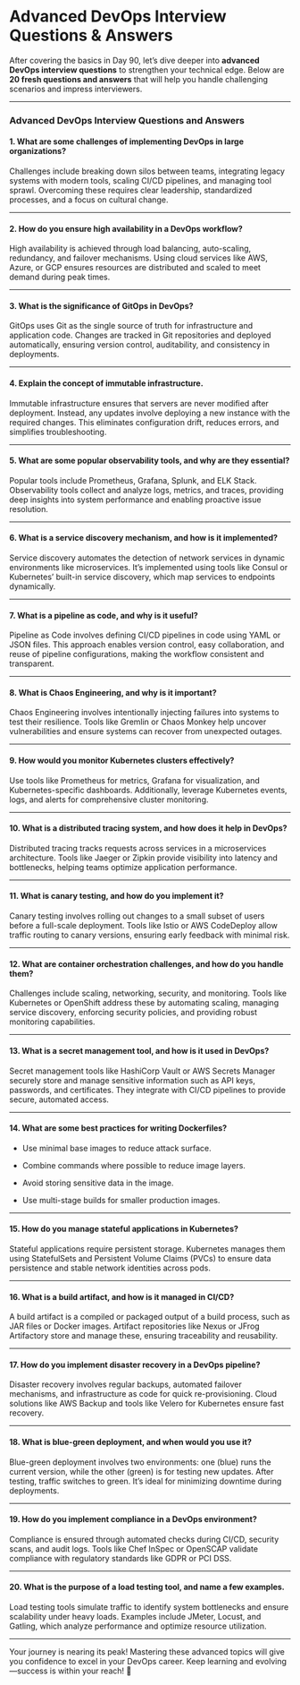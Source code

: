 # Advanced DevOps Interview Questions & Answers
After covering the basics in Day 90, let’s dive deeper into  **advanced DevOps interview questions**  to strengthen your technical edge. Below are  **20 fresh questions and answers**  that will help you handle challenging scenarios and impress interviewers.

----------

### [](https://100daysdevops.hashnode.dev/day-91-of-100-days-advanced-devops-interview-questions-answers#heading-advanced-devops-interview-questions-and-answers "Permalink")**Advanced DevOps Interview Questions and Answers**

#### [](https://100daysdevops.hashnode.dev/day-91-of-100-days-advanced-devops-interview-questions-answers#heading-1-what-are-some-challenges-of-implementing-devops-in-large-organizations "Permalink")1.  **What are some challenges of implementing DevOps in large organizations?**

Challenges include breaking down silos between teams, integrating legacy systems with modern tools, scaling CI/CD pipelines, and managing tool sprawl. Overcoming these requires clear leadership, standardized processes, and a focus on cultural change.

----------

#### [](https://100daysdevops.hashnode.dev/day-91-of-100-days-advanced-devops-interview-questions-answers#heading-2-how-do-you-ensure-high-availability-in-a-devops-workflow "Permalink")2.  **How do you ensure high availability in a DevOps workflow?**

High availability is achieved through load balancing, auto-scaling, redundancy, and failover mechanisms. Using cloud services like AWS, Azure, or GCP ensures resources are distributed and scaled to meet demand during peak times.

----------

#### [](https://100daysdevops.hashnode.dev/day-91-of-100-days-advanced-devops-interview-questions-answers#heading-3-what-is-the-significance-of-gitops-in-devops "Permalink")3.  **What is the significance of GitOps in DevOps?**

GitOps uses Git as the single source of truth for infrastructure and application code. Changes are tracked in Git repositories and deployed automatically, ensuring version control, auditability, and consistency in deployments.

----------

#### [](https://100daysdevops.hashnode.dev/day-91-of-100-days-advanced-devops-interview-questions-answers#heading-4-explain-the-concept-of-immutable-infrastructure "Permalink")4.  **Explain the concept of immutable infrastructure.**

Immutable infrastructure ensures that servers are never modified after deployment. Instead, any updates involve deploying a new instance with the required changes. This eliminates configuration drift, reduces errors, and simplifies troubleshooting.

----------

#### [](https://100daysdevops.hashnode.dev/day-91-of-100-days-advanced-devops-interview-questions-answers#heading-5-what-are-some-popular-observability-tools-and-why-are-they-essential "Permalink")5.  **What are some popular observability tools, and why are they essential?**

Popular tools include Prometheus, Grafana, Splunk, and ELK Stack. Observability tools collect and analyze logs, metrics, and traces, providing deep insights into system performance and enabling proactive issue resolution.

----------

#### [](https://100daysdevops.hashnode.dev/day-91-of-100-days-advanced-devops-interview-questions-answers#heading-6-what-is-a-service-discovery-mechanism-and-how-is-it-implemented "Permalink")6.  **What is a service discovery mechanism, and how is it implemented?**

Service discovery automates the detection of network services in dynamic environments like microservices. It’s implemented using tools like Consul or Kubernetes’ built-in service discovery, which map services to endpoints dynamically.

----------

#### [](https://100daysdevops.hashnode.dev/day-91-of-100-days-advanced-devops-interview-questions-answers#heading-7-what-is-a-pipeline-as-code-and-why-is-it-useful "Permalink")7.  **What is a pipeline as code, and why is it useful?**

Pipeline as Code involves defining CI/CD pipelines in code using YAML or JSON files. This approach enables version control, easy collaboration, and reuse of pipeline configurations, making the workflow consistent and transparent.

----------

#### [](https://100daysdevops.hashnode.dev/day-91-of-100-days-advanced-devops-interview-questions-answers#heading-8-what-is-chaos-engineering-and-why-is-it-important "Permalink")8.  **What is Chaos Engineering, and why is it important?**

Chaos Engineering involves intentionally injecting failures into systems to test their resilience. Tools like Gremlin or Chaos Monkey help uncover vulnerabilities and ensure systems can recover from unexpected outages.

----------

#### [](https://100daysdevops.hashnode.dev/day-91-of-100-days-advanced-devops-interview-questions-answers#heading-9-how-would-you-monitor-kubernetes-clusters-effectively "Permalink")9.  **How would you monitor Kubernetes clusters effectively?**

Use tools like Prometheus for metrics, Grafana for visualization, and Kubernetes-specific dashboards. Additionally, leverage Kubernetes events, logs, and alerts for comprehensive cluster monitoring.

----------

#### [](https://100daysdevops.hashnode.dev/day-91-of-100-days-advanced-devops-interview-questions-answers#heading-10-what-is-a-distributed-tracing-system-and-how-does-it-help-in-devops "Permalink")10.  **What is a distributed tracing system, and how does it help in DevOps?**

Distributed tracing tracks requests across services in a microservices architecture. Tools like Jaeger or Zipkin provide visibility into latency and bottlenecks, helping teams optimize application performance.

----------

#### [](https://100daysdevops.hashnode.dev/day-91-of-100-days-advanced-devops-interview-questions-answers#heading-11-what-is-canary-testing-and-how-do-you-implement-it "Permalink")11.  **What is canary testing, and how do you implement it?**

Canary testing involves rolling out changes to a small subset of users before a full-scale deployment. Tools like Istio or AWS CodeDeploy allow traffic routing to canary versions, ensuring early feedback with minimal risk.

----------

#### [](https://100daysdevops.hashnode.dev/day-91-of-100-days-advanced-devops-interview-questions-answers#heading-12-what-are-container-orchestration-challenges-and-how-do-you-handle-them "Permalink")12.  **What are container orchestration challenges, and how do you handle them?**

Challenges include scaling, networking, security, and monitoring. Tools like Kubernetes or OpenShift address these by automating scaling, managing service discovery, enforcing security policies, and providing robust monitoring capabilities.

----------

#### [](https://100daysdevops.hashnode.dev/day-91-of-100-days-advanced-devops-interview-questions-answers#heading-13-what-is-a-secret-management-tool-and-how-is-it-used-in-devops "Permalink")13.  **What is a secret management tool, and how is it used in DevOps?**

Secret management tools like HashiCorp Vault or AWS Secrets Manager securely store and manage sensitive information such as API keys, passwords, and certificates. They integrate with CI/CD pipelines to provide secure, automated access.

----------

#### [](https://100daysdevops.hashnode.dev/day-91-of-100-days-advanced-devops-interview-questions-answers#heading-14-what-are-some-best-practices-for-writing-dockerfiles "Permalink")14.  **What are some best practices for writing Dockerfiles?**

-   Use minimal base images to reduce attack surface.
    
-   Combine commands where possible to reduce image layers.
    
-   Avoid storing sensitive data in the image.
    
-   Use multi-stage builds for smaller production images.
    

----------

#### [](https://100daysdevops.hashnode.dev/day-91-of-100-days-advanced-devops-interview-questions-answers#heading-15-how-do-you-manage-stateful-applications-in-kubernetes "Permalink")15.  **How do you manage stateful applications in Kubernetes?**

Stateful applications require persistent storage. Kubernetes manages them using StatefulSets and Persistent Volume Claims (PVCs) to ensure data persistence and stable network identities across pods.

----------

#### [](https://100daysdevops.hashnode.dev/day-91-of-100-days-advanced-devops-interview-questions-answers#heading-16-what-is-a-build-artifact-and-how-is-it-managed-in-cicd "Permalink")16.  **What is a build artifact, and how is it managed in CI/CD?**

A build artifact is a compiled or packaged output of a build process, such as JAR files or Docker images. Artifact repositories like Nexus or JFrog Artifactory store and manage these, ensuring traceability and reusability.

----------

#### [](https://100daysdevops.hashnode.dev/day-91-of-100-days-advanced-devops-interview-questions-answers#heading-17-how-do-you-implement-disaster-recovery-in-a-devops-pipeline "Permalink")17.  **How do you implement disaster recovery in a DevOps pipeline?**

Disaster recovery involves regular backups, automated failover mechanisms, and infrastructure as code for quick re-provisioning. Cloud solutions like AWS Backup and tools like Velero for Kubernetes ensure fast recovery.

----------

#### [](https://100daysdevops.hashnode.dev/day-91-of-100-days-advanced-devops-interview-questions-answers#heading-18-what-is-blue-green-deployment-and-when-would-you-use-it "Permalink")18.  **What is blue-green deployment, and when would you use it?**

Blue-green deployment involves two environments: one (blue) runs the current version, while the other (green) is for testing new updates. After testing, traffic switches to green. It’s ideal for minimizing downtime during deployments.

----------

#### [](https://100daysdevops.hashnode.dev/day-91-of-100-days-advanced-devops-interview-questions-answers#heading-19-how-do-you-implement-compliance-in-a-devops-environment "Permalink")19.  **How do you implement compliance in a DevOps environment?**

Compliance is ensured through automated checks during CI/CD, security scans, and audit logs. Tools like Chef InSpec or OpenSCAP validate compliance with regulatory standards like GDPR or PCI DSS.

----------

#### [](https://100daysdevops.hashnode.dev/day-91-of-100-days-advanced-devops-interview-questions-answers#heading-20-what-is-the-purpose-of-a-load-testing-tool-and-name-a-few-examples "Permalink")20.  **What is the purpose of a load testing tool, and name a few examples.**

Load testing tools simulate traffic to identify system bottlenecks and ensure scalability under heavy loads. Examples include JMeter, Locust, and Gatling, which analyze performance and optimize resource utilization.

----------

Your journey is nearing its peak! Mastering these advanced topics will give you confidence to excel in your DevOps career. Keep learning and evolving—success is within your reach! 🚀
